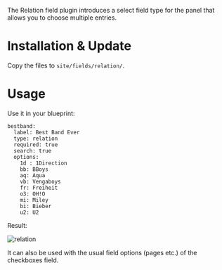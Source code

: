 The Relation field plugin introduces a select field type for the panel that allows you to choose multiple entries.

# Installation & Update
Copy the files to `site/fields/relation/`.


# Usage

Use it in your blueprint:

```
bestband:
  label: Best Band Ever
  type: relation
  required: true
  search: true
  options:
    1d : 1Direction
    bb: BBoys
    aq: Aqua
    vb: Vengaboys
    fr: Freiheit
    o3: OH!O
    mi: Miley
    bi: Bieber
    u2: U2
```

Result: 

![relation](https://cloud.githubusercontent.com/assets/3788865/7901802/8761ab8c-079b-11e5-98f2-a59f8a1d2e1c.gif)

It can also be used with the usual field options (pages etc.) of the checkboxes field.
